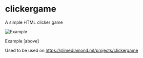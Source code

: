 # clickergame
A simple HTML clicker game

![Example](https://i.slimediamond.ml/xNfAZAMDMq5J.png)

Example [above]

Used to be used on https://slimediamond.ml/projects/clickergame
